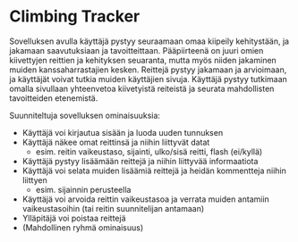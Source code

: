 # Climbing Tracker

Sovelluksen avulla käyttäjä pystyy seuraamaan omaa kiipeily kehitystään, ja jakamaan saavutuksiaan ja tavoitteittaan. 
Pääpiirteenä on juuri omien kiivettyjen reittien ja kehityksen seuaranta, mutta myös niiden jakaminen muiden kanssaharrastajien kesken.
Reittejä pystyy jakamaan ja arvioimaan, ja käyttäjät voivat tutkia muiden käyttäjien sivuja. Käyttäjä pystyy tutkimaan omalla sivullaan
yhteenvetoa kiivetyistä reiteistä ja seurata mahdollisten tavoitteiden etenemistä.

Suunniteltuja sovelluksen ominaisuuksia: 
   - Käyttäjä voi kirjautua sisään ja luoda uuden tunnuksen
   - Käyttäjä näkee omat reittinsä ja niihin liittyvät datat
   	  - esim. reitin vaikeustaso, sijainti, ulko/sisä reitti, flash (ei/kyllä)
   - Käyttäjä pystyy lisäämään reittejä ja niihin liittyvää informaatiota
   - Käyttäjä voi selata muiden lisäämiä reittejä ja heidän kommentteja niihin liittyen
       - esim. sijainnin perusteella
   - Käyttäjä voi arvoida reittin vaikeustasoa ja verrata muiden antamiin vaikeustasoihin 
   	(tai reitin suunnitelijan antamaan)
   - Ylläpitäjä voi poistaa reittejä
   - (Mahdollinen ryhmä ominaisuus)
